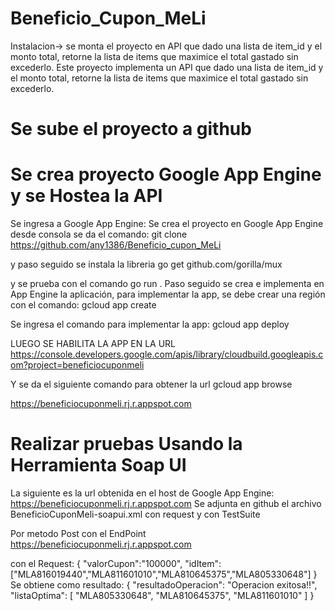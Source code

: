 # Beneficio_Cupon_MeLi
Instalacion-> se monta el proyecto en 
API que dado una lista de item_id y el monto total, retorne la lista de items que maximice el total gastado sin excederlo.
Este proyecto implementa un API que dado una lista de item_id y el monto total, retorne la lista de items que maximice el total gastado sin excederlo.

# Se sube el proyecto a github
# Se crea proyecto Google App Engine y se Hostea la API
Se ingresa a Google App Engine:
Se crea el proyecto en Google App Engine 
desde consola se da el comando:
git clone \
     https://github.com/any1386/Beneficio_cupon_MeLi

y paso seguido se instala la libreria go get github.com/gorilla/mux

y se prueba con el comando go run .
Paso seguido se crea e implementa en App Engine la aplicación, para implementar la app, se debe crear una región con el comando:
gcloud app create

Se ingresa el comando para implementar la app:
gcloud app deploy

LUEGO SE HABILITA LA APP EN LA URL
https://console.developers.google.com/apis/library/cloudbuild.googleapis.com?project=beneficiocuponmeli

Y se da el siguiente comando para obtener la url
 gcloud app browse

https://beneficiocuponmeli.rj.r.appspot.com

# Realizar pruebas Usando la Herramienta Soap UI
La siguiente es la url obtenida en el host de Google App Engine:
https://beneficiocuponmeli.rj.r.appspot.com
Se adjunta en github el archivo BeneficioCuponMeli-soapui.xml con request y con TestSuite

Por metodo Post con el EndPoint https://beneficiocuponmeli.rj.r.appspot.com

con el Request:
{
	"valorCupon":"100000",
	"idItem":["MLA816019440","MLA811601010","MLA810645375","MLA805330648"]
}
Se obtiene como resultado:
{
   "resultadoOperacion": "Operacion exitosa!!",
   "listaOptima":    [
      "MLA805330648",
      "MLA810645375",
      "MLA811601010"
   ]
}

